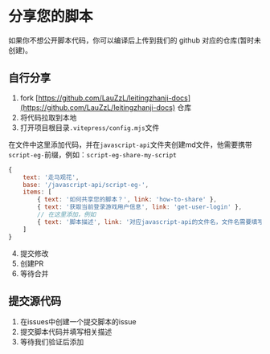 # 分享您的脚本

如果你不想公开脚本代码，你可以编译后上传到我们的 github 对应的仓库(暂时未创建)。

## 自行分享

1. fork [https://github.com/LauZzL/leitingzhanji-docs](https://github.com/LauZzL/leitingzhanji-docs) 仓库
2. 将代码拉取到本地
3. 打开项目根目录`.vitepress/config.mjs`文件

在文件中这里添加代码，并在`javascript-api`文件夹创建md文件，他需要携带`script-eg-`前缀，例如：`script-eg-share-my-script`

```javascript
{
    text: '走马观花',
    base: '/javascript-api/script-eg-',
    items: [
        { text: '如何共享您的脚本？', link: 'how-to-share' },
        { text: '获取当前登录游戏用户信息', link: 'get-user-login' },
        // 在这里添加，例如
        { text: '脚本描述', link: '对应javascript-api的文件名，文件名需要填写(script-eg-)前缀' },
    ]
}
```

4. 提交修改
5. 创建PR
6. 等待合并

## 提交源代码

1. 在issues中创建一个提交脚本的issue
2. 提交脚本代码并填写相关描述
3. 等待我们验证后添加

